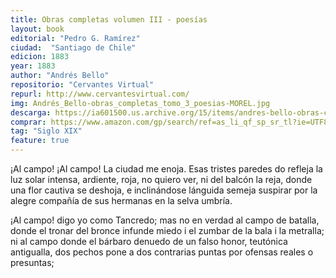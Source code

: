```yaml
---
title: Obras completas volumen III - poesías
layout: book
editorial: "Pedro G. Ramírez"
ciudad:  "Santiago de Chile"
edicion: 1883
year: 1883
author: "Andrés Bello"
repositorio: "Cervantes Virtual"
repurl: http://www.cervantesvirtual.com/
img: Andrés_Bello-obras_completas_tomo_3_poesias-MOREL.jpg
descarga: https://ia601500.us.archive.org/15/items/andres-bello-obras-completas-tomo-3-poesias/Andr%C3%A9s_Bello_obras_completas_tomo_3_poesias.pdf
comprar: https://www.amazon.com/gp/search/ref=as_li_qf_sp_sr_tl?ie=UTF8&tag=morelcoop-20&keywords="andres bello" poesia&index=aps&camp=1789&creative=9325&linkCode=ur2&linkId=edf541ddd6ca0b703f0299f69da53e38
tag: "Siglo XIX"
feature: true
---
```

 

¡Al campo! ¡Al campo! La ciudad me enoja.
Esas tristes paredes do refleja
la luz solar intensa, ardiente, roja,
no quiero ver, ni del balcón la reja,
donde una flor cautiva se deshoja,
e inclinándose lánguida semeja
suspirar por la alegre compañía
de sus hermanas en la selva umbría.

¡Al campo! digo yo como Tancredo;
mas no en verdad al campo de batalla,
donde el tronar del bronce infunde miedo
i el zumbar de la bala i la metralla;
ni al campo donde el bárbaro denuedo
de un falso honor, teutónica antigualla,
dos pechos pone a dos contrarias puntas
por ofensas reales o presuntas;